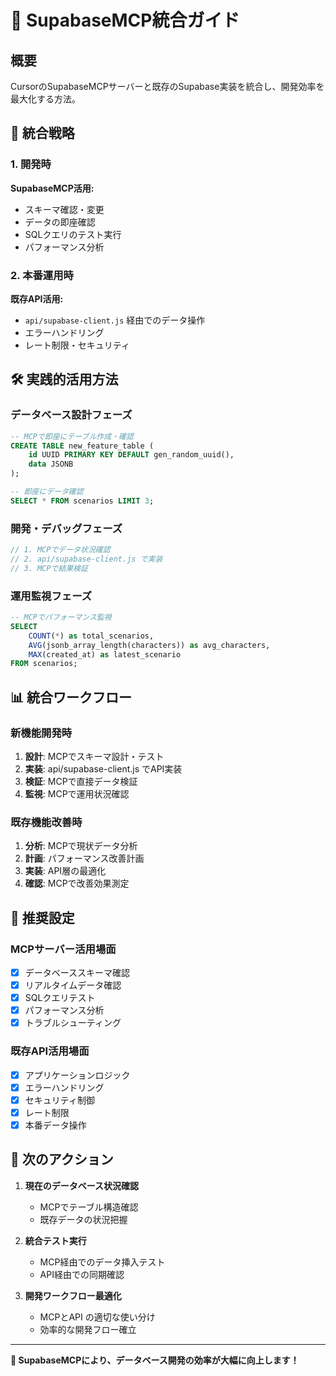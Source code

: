 # 🔗 SupabaseMCP統合ガイド

## 概要
CursorのSupabaseMCPサーバーと既存のSupabase実装を統合し、開発効率を最大化する方法。

## 🎯 統合戦略

### 1. 開発時
**SupabaseMCP活用:**
- スキーマ確認・変更
- データの即座確認
- SQLクエリのテスト実行
- パフォーマンス分析

### 2. 本番運用時
**既存API活用:**
- `api/supabase-client.js` 経由でのデータ操作
- エラーハンドリング
- レート制限・セキュリティ

## 🛠️ 実践的活用方法

### データベース設計フェーズ
```sql
-- MCPで即座にテーブル作成・確認
CREATE TABLE new_feature_table (
    id UUID PRIMARY KEY DEFAULT gen_random_uuid(),
    data JSONB
);

-- 即座にデータ確認
SELECT * FROM scenarios LIMIT 3;
```

### 開発・デバッグフェーズ
```javascript
// 1. MCPでデータ状況確認
// 2. api/supabase-client.js で実装
// 3. MCPで結果検証
```

### 運用監視フェーズ
```sql
-- MCPでパフォーマンス監視
SELECT 
    COUNT(*) as total_scenarios,
    AVG(jsonb_array_length(characters)) as avg_characters,
    MAX(created_at) as latest_scenario
FROM scenarios;
```

## 📊 統合ワークフロー

### 新機能開発時
1. **設計**: MCPでスキーマ設計・テスト
2. **実装**: api/supabase-client.js でAPI実装
3. **検証**: MCPで直接データ検証
4. **監視**: MCPで運用状況確認

### 既存機能改善時
1. **分析**: MCPで現状データ分析
2. **計画**: パフォーマンス改善計画
3. **実装**: API層の最適化
4. **確認**: MCPで改善効果測定

## 🔧 推奨設定

### MCPサーバー活用場面
- [x] データベーススキーマ確認
- [x] リアルタイムデータ確認
- [x] SQLクエリテスト
- [x] パフォーマンス分析
- [x] トラブルシューティング

### 既存API活用場面
- [x] アプリケーションロジック
- [x] エラーハンドリング
- [x] セキュリティ制御
- [x] レート制限
- [x] 本番データ操作

## 🎯 次のアクション

1. **現在のデータベース状況確認**
   - MCPでテーブル構造確認
   - 既存データの状況把握

2. **統合テスト実行**
   - MCP経由でのデータ挿入テスト
   - API経由での同期確認

3. **開発ワークフロー最適化**
   - MCPとAPI の適切な使い分け
   - 効率的な開発フロー確立

---

**🎯 SupabaseMCPにより、データベース開発の効率が大幅に向上します！**